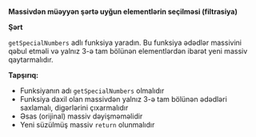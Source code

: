 **Massivdən müəyyən şərtə uyğun elementlərin seçilməsi (filtrasiya)**

**Şərt**

`getSpecialNumbers` adlı funksiya yaradın. Bu funksiya ədədlər massivini qəbul etməli və yalnız 3-ə tam bölünən elementlərdən ibarət yeni massiv qaytarmalıdır.

**Tapşırıq:**

* Funksiyanın adı `getSpecialNumbers` olmalıdır
* Funksiya daxil olan massivdən yalnız 3-ə tam bölünən ədədləri saxlamalı, digərlərini çıxarmalıdır
* Əsas (orijinal) massiv dəyişməməlidir
* Yeni süzülmüş massiv `return` olunmalıdır
